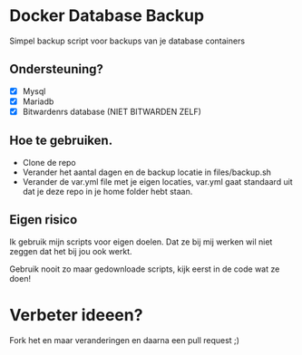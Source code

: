 # Docker Database Backup

Simpel backup script voor backups van je database containers


## Ondersteuning?

- [x] Mysql
- [x] Mariadb
- [x] Bitwardenrs database (NIET BITWARDEN ZELF)

## Hoe te gebruiken.

- Clone de repo
- Verander het aantal dagen en de backup locatie in files/backup.sh 
- Verander de var.yml file met je eigen locaties, var.yml gaat standaard uit dat je deze repo in je home folder hebt staan.

## Eigen risico

Ik gebruik mijn scripts voor eigen doelen.
Dat ze bij mij werken wil niet zeggen dat het bij jou ook werkt.

Gebruik nooit zo maar gedownloade scripts, kijk eerst in de code wat ze doen! 

# Verbeter ideeen?

Fork het en maar veranderingen en daarna een pull request ;)

